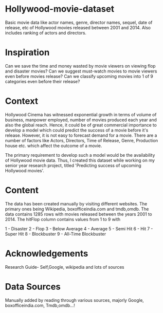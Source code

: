 # Hollywood-movie-dataset
Basic movie data like actor names, genre, director names, sequel, date of release, etc of Hollywood movies released between 2001 and 2014. Also includes ranking of actors and directors. 

# Inspiration
Can we save the time and money wasted by movie viewers on viewing flop and disaster movies? Can we suggest must-watch movies to movie viewers even before movies release? Can we classify upcoming movies into 1 of 9 categories even before their release?

# Context
Hollywood Cinema has witnessed exponential growth in terms of volume of business, manpower employed, number of movies produced each year and also the global reach. Hence, it could be of great commercial importance to develop a model which could predict the success of a movie before it's release. However, it is not easy to forecast demand for a movie. There are a number of factors like Actors, Directors, Time of Release, Genre, Production house etc. which affect the outcome of a movie.

The primary requirement to develop such a model would be the availability of Hollywood movie data. Thus, I created this dataset while working on my senior year research project, titled 'Predicting success of upcoming Hollywood movies'.

# Content
The data has been created manually by visiting different websites. The primary ones being Wikipedia, boxofficeindia.com and tmdb,omdb. The data contains 1285 rows with movies released between the years 2001 to 2014. The hitFlop column contains values from 1 to 9 with 

1 - Disaster 
2 - Flop 
3 - Below Average 
4 - Average 
5 - Semi Hit 
6 - Hit 
7 - Super Hit 
8 - Blockbuster 
9 - All-Time Blockbuster

# Acknowledgements
Research Guide- Self,Google, wikipedia and lots of sources

# Data Sources
Manually added by reading through various sources, majorly Google, boxofficeindia.com, Tmdb,omdb...!
